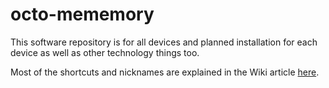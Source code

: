 # octo-mememory
This software repository is for all devices and planned installation for each device as well as other technology things too.

Most of the shortcuts and nicknames are explained in the Wiki article [here](https://github.com/sweetfirekitsune/octo-mememory/wiki/naming-convention).

